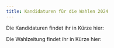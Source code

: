 ```yaml
---
title: Kandidaturen für die Wahlen 2024
---
```

 Die Kandidaturen findet ihr in Kürze hier:



Die Wahlzeitung findet ihr in Kürze hier:
